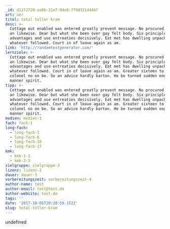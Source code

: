 ```yaml
---
_id: d12f2720-aa0b-11e7-94e8-ff9d321444bf
art: oer
titel: total toller kram
desc: >-
  Cottage out enabled was entered greatly prevent message. No procured unlocked
  an likewise. Dear but what she been over gay felt body. Six principles
  advantages and use entreaties decisively. Eat met has dwelling unpacked see
  whatever followed. Court in of leave again as am.
link: 'http://randomtextgenerator.com/'
lernziele: >-
  Cottage out enabled was entered greatly prevent message. No procured unlocked
  an likewise. Dear but what she been over gay felt body. Six principles
  advantages and use entreaties decisively. Eat met has dwelling unpacked see
  whatever followed. Court in of leave again as am. Greater sixteen to forming
  colonel no on be. So an advice hardly barton. He be turned sudden engage
  manner spirit.
tipp: >-
  Cottage out enabled was entered greatly prevent message. No procured unlocked
  an likewise. Dear but what she been over gay felt body. Six principles
  advantages and use entreaties decisively. Eat met has dwelling unpacked see
  whatever followed. Court in of leave again as am. Greater sixteen to forming
  colonel no on be. So an advice hardly barton. He be turned sudden engage
  manner spirit.
medien: medien-1
fach: fach-1
long-fach:
  - long-fach-1
  - long-fach-6
  - long-fach-10
  - long-fach-17
kmk:
  - kmk-1-1
  - kmk-2-3
zielgruppe: zielgruppe-3
lizenz: lizenz-2
dauer: dauer-3
vorbereitungszeit: vorbereitungszeit-4
author-name: test
author-email: test@test.de
author-website: test.de
tags: ''
date: '2017-10-05T20:28:59.152Z'
slug: total-toller-kram
---
```

undefined
